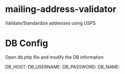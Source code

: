 # mailing-address-validator
Validate/Standardize addresses using USPS

# DB Config
Open db.php file and modify the DB information

DB_HOST: 
DB_USERNAME: 
DB_PASSWORD: 
DB_NAME: 